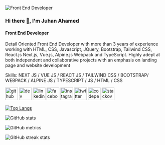 ![Front End Developer](https://media.licdn.com/dms/image/v2/D5616AQFnbEL9k4_YFg/profile-displaybackgroundimage-shrink_350_1400/profile-displaybackgroundimage-shrink_350_1400/0/1670503190620?e=1738195200&v=beta&t=80obLpiXkfxuKvxyznwwaG2bq5GMlU7q1xFd6qfUau0)

### Hi there 👋, I'm Juhan Ahamed
#### Front End Developer

Detail Oriented Front End Developer with more than 3 years of experience working with HTML, CSS, Javascript, JQuery, Bootstrap, Tailwind CSS, React.js Next.js, Vue.js, Alpine.js Webpack and TypeScript. Highly adept at both independent and collaborative projects with an emphasis on landing page and website development 

Skills: NEXT JS / VUE JS / REACT JS /  TAILWIND CSS / BOOTSTRAP/ WEBPACK / ALPINE JS / TYPESCRIPT / JS / HTML / CSS



[<img src='https://cdn.jsdelivr.net/npm/simple-icons@3.0.1/icons/github.svg' alt='github' height='40'>](https://github.com/Juhan-Ahamed)  [<img src='https://cdn.jsdelivr.net/npm/simple-icons@3.0.1/icons/dev-dot-to.svg' alt='dev' height='40'>](https://dev.to/juhanahamed)  [<img src='https://cdn.jsdelivr.net/npm/simple-icons@3.0.1/icons/linkedin.svg' alt='linkedin' height='40'>](https://www.linkedin.com/in/juhan-ahamed/)  [<img src='https://cdn.jsdelivr.net/npm/simple-icons@3.0.1/icons/facebook.svg' alt='facebook' height='40'>](https://www.facebook.com/MdJuhanAhamedFrontEndDeveloper)  [<img src='https://cdn.jsdelivr.net/npm/simple-icons@3.0.1/icons/instagram.svg' alt='instagram' height='40'>](https://www.instagram.com/_juhan_ahamed/)  [<img src='https://cdn.jsdelivr.net/npm/simple-icons@3.0.1/icons/twitter.svg' alt='twitter' height='40'>](https://twitter.com/Juhan_ahamed)  [<img src='https://cdn.jsdelivr.net/npm/simple-icons@3.0.1/icons/codepen.svg' alt='codepen' height='40'>](https://codepen.io/Juhan-ahamed)  [<img src='https://cdn.jsdelivr.net/npm/simple-icons@3.0.1/icons/stackoverflow.svg' alt='stackoverflow' height='40'>](https://stackoverflow.com/users/juhan-ahamed)  

[![Top Langs](https://github-readme-stats.vercel.app/api/top-langs/?username=Juhan-Ahamed)](https://github.com/anuraghazra/github-readme-stats)

![GitHub stats](https://github-readme-stats.vercel.app/api?username=Juhan-Ahamed&show_icons=true&count_private=true)  

![GitHub metrics](https://metrics.lecoq.io/Juhan-Ahamed)  

![GitHub streak stats](https://streak-stats.demolab.com/?user=Juhan-Ahamed)  

